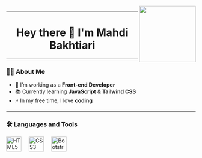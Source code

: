 <br clear="both" />

<img align="right" height="150" src="https://media.giphy.com/media/oFYKw5OTZBZzVONpUh/giphy.gif" />

---

<div align="center">
  <h1>Hey there 👋 I'm Mahdi Bakhtiari</h1>
</div>

---

### 👩‍💻 About Me

- 🔭 I’m working as a **Front-end Developer**
- 📚 Currently learning **JavaScript** & **Tailwind CSS**
- ⚡ In my free time, I love **coding**

---

### 🛠 Languages and Tools

<div align="left">
  <img src="https://cdn.jsdelivr.net/gh/devicons/devicon/icons/html5/html5-original.svg" height="40" alt="HTML5" />
  <img width="12" />
  <img src="https://cdn.jsdelivr.net/gh/devicons/devicon/icons/css3/css3-original.svg" height="40" alt="CSS3" />
  <img width="12" />
  <img src="https://cdn.jsdelivr.net/gh/devicons/devicon/icons/bootstrap/bootstrap-original.svg" height="40" alt="Bootstrap" />
</div>
